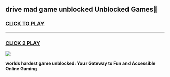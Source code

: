 
## drive mad game unblocked Unblocked Games👋
<h3>
<a href="https://premium.freeplayer.one?title=drive_mad_game_unblocked&ref=16F">CLICK TO PLAY</a></h3>
<hr>

<h3>
<a href="https://premium.freeplayer.one?title=drive_mad_game_unblocked&ref=16F">CLICK 2 PLAY</a>
  
</h3>

<a href="https://premium.freeplayer.one?title=drive_mad_game_unblocked&ref=16F/"><img src="https://clearcache.store/games.png"></a>


**worlds hardest game unblocked: Your Gateway to Fun and Accessible Online Gaming**
